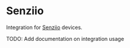 # Senziio

Integration for [Senziio](https://senziio.com/) devices.

TODO: Add documentation on integration usage
